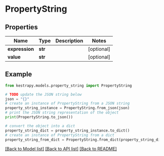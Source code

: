 # PropertyString


## Properties

Name | Type | Description | Notes
------------ | ------------- | ------------- | -------------
**expression** | **str** |  | [optional] 
**value** | **str** |  | [optional] 

## Example

```python
from kestrapy.models.property_string import PropertyString

# TODO update the JSON string below
json = "{}"
# create an instance of PropertyString from a JSON string
property_string_instance = PropertyString.from_json(json)
# print the JSON string representation of the object
print(PropertyString.to_json())

# convert the object into a dict
property_string_dict = property_string_instance.to_dict()
# create an instance of PropertyString from a dict
property_string_from_dict = PropertyString.from_dict(property_string_dict)
```
[[Back to Model list]](../README.md#documentation-for-models) [[Back to API list]](../README.md#documentation-for-api-endpoints) [[Back to README]](../README.md)


